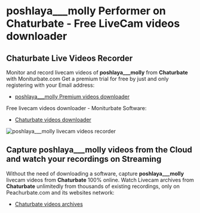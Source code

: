 # poshlaya___molly Performer on Chaturbate - Free LiveCam videos downloader

## Chaturbate Live Videos Recorder

Monitor and record livecam videos of **poshlaya___molly** from **Chaturbate** with Moniturbate.com
Get a premium trial for free by just and only registering with your Email address:
* [poshlaya___molly Premium videos downloader](https://moniturbate.com/request-demo-licence-key.html)

Free livecam videos downloader - Moniturbate Software:
* [Chaturbate videos downloader](https://moniturbate.com/moniturbate-download-software.html)

![poshlaya___molly livecam videos recorder](https://peachurnet.com/templates/moniturbate-software.png)


## Capture poshlaya___molly videos from the Cloud and watch your recordings on Streaming

Without the need of downloading a software, capture **poshlaya___molly** livecam videos from **Chaturbate** 100% online.
Watch Livecam archives from **Chaturbate** unlimitedly from thousands of existing recordings, only on Peachurbate.com and its websites network:
* [Chaturbate videos archives](https://peachurnet.com/)